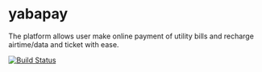 # yabapay
The platform allows user make online payment of utility bills and recharge airtime/data and ticket with ease.

[![Build Status](https://travis-ci.com/dinorhythms/yabapay.svg?token=FqpbnvMpwdHDorGzHypm&branch=develop)](https://travis-ci.com/dinorhythms/yabapay)
